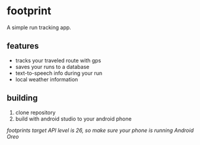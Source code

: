 # footprint

A simple run tracking app.


## features

- tracks your traveled route with gps
- saves your runs to a database
- text-to-speech info during your run
- local weather information

## building

1. clone repository
2. build with android studio to your android phone

*footprints target API level is 26, so make sure your phone is running Android Oreo*

